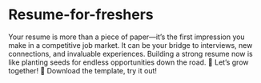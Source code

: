 # Resume-for-freshers
Your resume is more than a piece of paper—it’s the first impression you make in a competitive job market. It can be your bridge to interviews, new connections, and invaluable experiences. Building a strong resume now is like planting seeds for endless opportunities down the road. 🌱  Let’s grow together! 🌟 Download the template, try it out!
